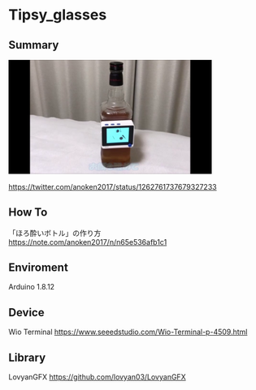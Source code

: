 
# Tipsy_glasses

## Summary
<img src="https://github.com/anoken/Tipsy_glasses/blob/master/image.png" width="400">

https://twitter.com/anoken2017/status/1262761737679327233

## How To
「ほろ酔いボトル」の作り方  
https://note.com/anoken2017/n/n65e536afb1c1


## Enviroment 
Arduino 1.8.12

## Device
Wio Terminal https://www.seeedstudio.com/Wio-Terminal-p-4509.html

## Library

LovyanGFX https://github.com/lovyan03/LovyanGFX

